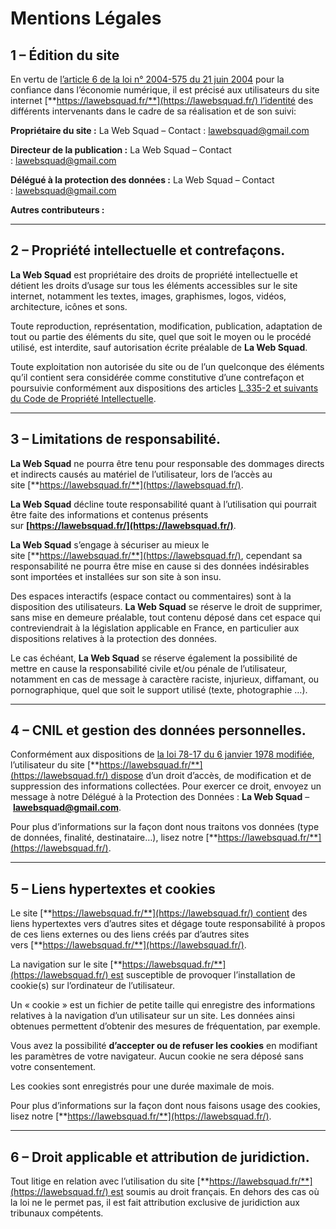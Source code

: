 # Mentions Légales

## 1 – Édition du site

En vertu de [l’article 6 de la loi n° 2004-575 du 21 juin 2004](https://www.legifrance.gouv.fr/affichTexte.do?cidTexte=JORFTEXT000000801164#LEGIARTI000042038977) pour la confiance dans l’économie numérique, il est précisé aux utilisateurs du site internet [**https://lawebsquad.fr/**](https://lawebsquad.fr/) l’identité des différents intervenants dans le cadre de sa réalisation et de son suivi:

**Propriétaire du site :** La Web Squad – Contact : lawebsquad@gmail.com 

**Directeur de la publication :** La Web Squad – Contact : lawebsquad@gmail.com

**Délégué à la protection des données :** La Web Squad – Contact : lawebsquad@gmail.com

**Autres contributeurs :**

---

## 2 – Propriété intellectuelle et contrefaçons.

**La Web Squad** est propriétaire des droits de propriété intellectuelle et détient les droits d’usage sur tous les éléments accessibles sur le site internet, notamment les textes, images, graphismes, logos, vidéos, architecture, icônes et sons.

Toute reproduction, représentation, modification, publication, adaptation de tout ou partie des éléments du site, quel que soit le moyen ou le procédé utilisé, est interdite, sauf autorisation écrite préalable de **La Web Squad**.

Toute exploitation non autorisée du site ou de l’un quelconque des éléments qu’il contient sera considérée comme constitutive d’une contrefaçon et poursuivie conformément aux dispositions des articles [L.335-2 et suivants du Code de Propriété Intellectuelle](https://www.legifrance.gouv.fr/affichCodeArticle.do?idArticle=LEGIARTI000032655082&cidTexte=LEGITEXT000006069414&dateTexte=20160605).

---

## 3 – Limitations de responsabilité.

**La Web Squad** ne pourra être tenu pour responsable des dommages directs et indirects causés au matériel de l’utilisateur, lors de l’accès au site [**https://lawebsquad.fr/**](https://lawebsquad.fr/).

**La Web Squad** décline toute responsabilité quant à l’utilisation qui pourrait être faite des informations et contenus présents sur **[https://lawebsquad.fr/](https://lawebsquad.fr/)**.

**La Web Squad** s’engage à sécuriser au mieux le site [**https://lawebsquad.fr/**](https://lawebsquad.fr/), cependant sa responsabilité ne pourra être mise en cause si des données indésirables sont importées et installées sur son site à son insu.

Des espaces interactifs (espace contact ou commentaires) sont à la disposition des utilisateurs. **La Web Squad** se réserve le droit de supprimer, sans mise en demeure préalable, tout contenu déposé dans cet espace qui contreviendrait à la législation applicable en France, en particulier aux dispositions relatives à la protection des données.

Le cas échéant, **La Web Squad** se réserve également la possibilité de mettre en cause la responsabilité civile et/ou pénale de l’utilisateur, notamment en cas de message à caractère raciste, injurieux, diffamant, ou pornographique, quel que soit le support utilisé (texte, photographie …).

---

## 4 – CNIL et gestion des données personnelles.

Conformément aux dispositions de [la loi 78-17 du 6 janvier 1978 modifiée](https://www.legifrance.gouv.fr/affichTexte.do?cidTexte=JORFTEXT000000886460), l’utilisateur du site [**https://lawebsquad.fr/**](https://lawebsquad.fr/) dispose d’un droit d’accès, de modification et de suppression des informations collectées. Pour exercer ce droit, envoyez un message à notre Délégué à la Protection des Données : **La Web Squad** – [**lawebsquad@gmail.com**](mailto:lawebsquad@gmail.com).

Pour plus d’informations sur la façon dont nous traitons vos données (type de données, finalité, destinataire…), lisez notre [**https://lawebsquad.fr/**](https://lawebsquad.fr/).

---

## 5 – Liens hypertextes et cookies

Le site [**https://lawebsquad.fr/**](https://lawebsquad.fr/) contient des liens hypertextes vers d’autres sites et dégage toute responsabilité à propos de ces liens externes ou des liens créés par d’autres sites vers [**https://lawebsquad.fr/**](https://lawebsquad.fr/).

La navigation sur le site [**https://lawebsquad.fr/**](https://lawebsquad.fr/) est susceptible de provoquer l’installation de cookie(s) sur l’ordinateur de l’utilisateur.

Un « cookie » est un fichier de petite taille qui enregistre des informations relatives à la navigation d’un utilisateur sur un site. Les données ainsi obtenues permettent d’obtenir des mesures de fréquentation, par exemple.

Vous avez la possibilité **d’accepter ou de refuser les cookies** en modifiant les paramètres de votre navigateur. Aucun cookie ne sera déposé sans votre consentement.

Les cookies sont enregistrés pour une durée maximale de mois.

Pour plus d’informations sur la façon dont nous faisons usage des cookies, lisez notre [**https://lawebsquad.fr/**](https://lawebsquad.fr/).

---

## 6 – Droit applicable et attribution de juridiction.

Tout litige en relation avec l’utilisation du site [**https://lawebsquad.fr/**](https://lawebsquad.fr/) est soumis au droit français. En dehors des cas où la loi ne le permet pas, il est fait attribution exclusive de juridiction aux tribunaux compétents.
